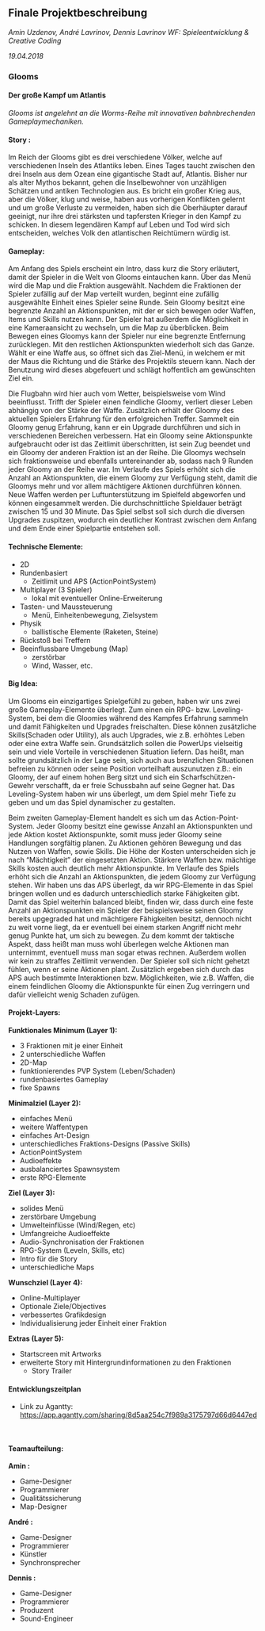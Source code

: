 ## Finale Projektbeschreibung

_Amin Uzdenov, André Lavrinov, Dennis Lavrinov
WF: Spieleentwicklung & Creative Coding_

_19.04.2018_
&nbsp;

### Glooms

#### Der große Kampf um Atlantis

_Glooms ist angelehnt an die Worms-Reihe mit innovativen bahnbrechenden
Gameplaymechaniken._
&nbsp;

#### Story​ :
Im Reich der Glooms gibt es drei verschiedene Völker, welche auf verschiedenen
Inseln des Atlantiks leben. Eines Tages taucht zwischen den drei Inseln aus dem
Ozean eine gigantische Stadt auf, Atlantis. Bisher nur als alter Mythos bekannt,
gehen die Inselbewohner von unzähligen Schätzen und antiken Technologien aus.
Es bricht ein großer Krieg aus, aber die Völker, klug und weise, haben aus
vorherigen Konflikten gelernt und um große Verluste zu vermeiden, haben sich die
Oberhäupter darauf geeinigt, nur ihre drei stärksten und tapfersten Krieger in den
Kampf zu schicken. In diesem legendären Kampf auf Leben und Tod wird sich
entscheiden, welches Volk den atlantischen Reichtümern würdig ist.
&nbsp;

#### Gameplay:
Am Anfang des Spiels erscheint ein Intro, dass kurz die Story erläutert, damit der
Spieler in die Welt von Glooms eintauchen kann. Über das Menü wird die Map und
die Fraktion ausgewählt. Nachdem die Fraktionen der Spieler zufällig auf der Map
verteilt wurden, beginnt eine zufällig ausgewählte Einheit eines Spieler seine Runde.
Sein Gloomy besitzt eine begrenzte Anzahl an Aktionspunkten, mit der er sich
bewegen oder Waffen, Items und Skills nutzen kann. Der Spieler hat außerdem die
Möglichkeit in eine Kameraansicht zu wechseln, um die Map zu überblicken. Beim
Bewegen eines Gloomys kann der Spieler nur eine begrenzte Entfernung
zurücklegen. Mit den restlichen Aktionspunkten wiederholt sich das Ganze. Wählt er
eine Waffe aus, so öffnet sich das Ziel-Menü, in welchem er mit der Maus die
Richtung und die Stärke des Projektils steuern kann. Nach der Benutzung wird
dieses abgefeuert und schlägt hoffentlich am gewünschten Ziel ein.



Die Flugbahn wird hier auch vom Wetter, beispielsweise vom Wind beeinflusst.
Trifft der Spieler einen feindliche Gloomy, verliert dieser Leben abhängig von der
Stärke der Waffe. Zusätzlich erhält der Gloomy des aktuellen Spielers Erfahrung für
den erfolgreichen Treffer. Sammelt ein Gloomy genug Erfahrung, kann er ein
Upgrade durchführen und sich in verschiedenen Bereichen verbessern. Hat ein
Gloomy seine Aktionspunkte aufgebraucht oder ist das Zeitlimit überschritten, ist
sein Zug beendet und ein Gloomy der anderen Fraktion ist an der Reihe. 
Die Gloomys wechseln sich fraktionsweise und ebenfalls untereinander ab, sodass nach
9 Runden jeder Gloomy an der Reihe war. Im Verlaufe des Spiels erhöht sich die
Anzahl an Aktionspunkten, die einem Gloomy zur Verfügung steht, damit die
Gloomys mehr und vor allem mächtigere Aktionen durchführen können. Neue
Waffen werden per Luftunterstützung im Spielfeld abgeworfen und können
eingesammelt werden. Die durchschnittliche Spieldauer beträgt zwischen 15 und 30
Minute. Das Spiel selbst soll sich durch die diversen Upgrades zuspitzen, wodurch
ein deutlicher Kontrast zwischen dem Anfang und dem Ende einer Spielpartie
entstehen soll.
&nbsp;

#### Technische Elemente:

* 2D
* Rundenbasiert
  * Zeitlimit und APS (ActionPointSystem)
* Multiplayer (3 Spieler)
  * lokal mit eventueller Online-Erweiterung
* Tasten- und Maussteuerung
  * Menü, Einheitenbewegung, Zielsystem
* Physik
  * ballistische Elemente (Raketen, Steine)
* Rückstoß bei Treffern
* Beeinflussbare Umgebung (Map)
  * zerstörbar
  * Wind, Wasser, etc.
    &nbsp;


#### Big Idea:

Um Glooms ein einzigartiges Spielgefühl zu geben, haben wir uns zwei große
Gameplay-Elemente überlegt. Zum einen ein RPG- bzw. Leveling-System, bei dem
die Gloomies während des Kampfes Erfahrung sammeln und damit Fähigkeiten und
Upgrades freischalten. Diese können zusätzliche Skills(Schaden oder Utility), als
auch Upgrades, wie z.B. erhöhtes Leben oder eine extra Waffe sein. Grundsätzlich
sollen die PowerUps vielseitig sein und viele Vorteile in verschiedenen Situation
liefern. Das heißt, man sollte grundsätzlich in der Lage sein, sich auch aus
brenzlichen Situationen befreien zu können oder seine Position vorteilhaft
auszunutzen z.B.: ein Gloomy, der auf einem hohen Berg sitzt und sich ein
Scharfschützen-Gewehr verschafft, da er freie Schussbahn auf seine Gegner hat.
Das Leveling-System haben wir uns überlegt, um dem Spiel mehr Tiefe zu geben
und um das Spiel dynamischer zu gestalten.



Beim zweiten Gameplay-Element handelt es sich um das Action-Point-System.
Jeder Gloomy besitzt eine gewisse Anzahl an Aktionspunkten und jede Aktion
kostet Aktionspunkte, somit muss jeder Gloomy seine Handlungen sorgfältig planen.
Zu Aktionen gehören Bewegung und das Nutzen von Waffen, sowie Skills. Die
Höhe der Kosten unterscheiden sich je nach “Mächtigkeit” der eingesetzten Aktion.
Stärkere Waffen bzw. mächtige Skills kosten auch deutlich mehr Aktionspunkte.
Im Verlaufe des Spiels erhöht sich die Anzahl an Aktionspunkten, die jedem Gloomy
zur Verfügung stehen. Wir haben uns das APS überlegt, da wir RPG-Elemente in
das Spiel bringen wollen und es dadurch unterschiedlich starke Fähigkeiten gibt.
Damit das Spiel weiterhin balanced bleibt, finden wir, dass durch eine feste Anzahl
an Aktionspunkten ein Spieler der beispielsweise seinen Gloomy bereits upgegraded
hat und mächtigere Fähigkeiten besitzt, dennoch nicht zu weit vorne liegt, da er
eventuell bei einem starken Angriff nicht mehr genug Punkte hat, um sich zu
bewegen. Zu dem kommt der taktische Aspekt, dass heißt man muss wohl
überlegen welche Aktionen man unternimmt, eventuell muss man sogar etwas
rechnen. Außerdem wollen wir kein zu straffes Zeitlimit verwenden. Der Spieler soll
sich nicht gehetzt fühlen, wenn er seine Aktionen plant. Zusätzlich ergeben sich
durch das APS auch bestimmte Interaktionen bzw. Möglichkeiten, wie z.B. Waffen,
die einem feindlichen Gloomy die Aktionspunkte für einen Zug verringern und dafür
vielleicht wenig Schaden zufügen.
&nbsp;

#### Projekt-Layers:

**Funktionales Minimum (Layer 1):**
* 3 Fraktionen mit je einer Einheit
* 2 unterschiedliche Waffen
* 2D-Map
* funktionierendes PVP System (Leben/Schaden)
* rundenbasiertes Gameplay
* fixe Spawns

**Minimalziel (Layer 2):**
* einfaches Menü
* weitere Waffentypen
* einfaches Art-Design
* unterschiedliches Fraktions-Designs (Passive Skills)
* ActionPointSystem
* Audioeffekte
* ausbalanciertes Spawnsystem
* erste RPG-Elemente

**Ziel (Layer 3):**
* solides Menü
* zerstörbare Umgebung
* Umwelteinflüsse (Wind/Regen, etc)
* Umfangreiche Audioeffekte
* Audio-Synchronisation der Fraktionen
* RPG-System (Leveln, Skills, etc)
* Intro für die Story
* unterschiedliche Maps

**Wunschziel (Layer 4):**
* Online-Multiplayer
* Optionale Ziele/Objectives
* verbessertes Grafikdesign
* Individualisierung jeder Einheit einer Fraktion

**Extras (Layer 5):**
* Startscreen mit Artworks
* erweiterte Story mit Hintergrundinformationen zu den Fraktionen
  * Story Trailer
    &nbsp;

####  Entwicklungszeitplan
* Link zu Agantty: https://app.agantty.com/sharing/8d5aa254c7f989a3175797d66d6447ed

&nbsp;

#### Teamaufteilung:

**Amin​ :**
* Game-Designer
* Programmierer
* Qualitätssicherung
* Map-Designer

**André​ :**
* Game-Designer
* Programmierer
* Künstler
* Synchronsprecher

**Dennis​ :**
* Game-Designer
* Programmierer
* Produzent
* Sound-Engineer